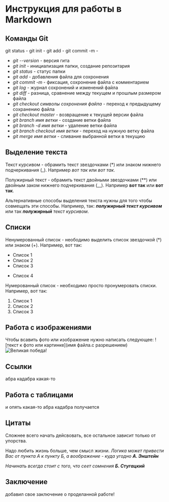 # Инструкция для работы в Markdown

## Команды Git

git status - 
git init - 
git add - 
git commit -m - 
+ *git --version* - версия гита
+ *git init* - инициализация папки, создание репозитария
+ *git status* - статус папки
+ *git add* - добавления файла для сохронения
+ *git commit -m* - фиксация, сохронение файла с комментарием
+ *git log* - журнал сохронений и изменений файла
+ *git diff* - разница, сравнение между текущем и прошлым размером файла
+ *git checkout символы сохронения файла* - переход к предыдущему сохранению файла
+ *git checkout master* - возвращение к текущей версии файла
+ *git branch имя ветки* - создание ветки файла
+ *git branch -d имя ветки* - удаление ветки файла
+ *git branch checkout имя ветки* - переход на нужную ветку файла
+ *git merge имя ветки* -  сливание выбранной ветки в текущию

## Выделение текста

Текст курсивом - обрамить текст звездочками (*) или знаком нижнего подчеркивания (_). Например *вот так* или _вот так_.

Полужирный текст - обрамить текст двойными звездочками (**) или двойным заком нижнего подчеркивания (__). Например **вот так** или __вот так__.

Альтернативные способы выделения текста нужны для того чтобы совмещать эти способы. Например, так: _**полужирный текст курсивом**_ или так _**полужирный** текст курсивом_.

## Списки


Ненумерованный список - неободимо выделить список звездочкой (*) или знаком (+). Например, вот так:
* Список 1
* Список 2
* Список 3
+ Список 4

Нумерованный список - необходимо просто пронумеровать списки. Например, вот так:
1. Список 1
2. Список 2
3. Список 3

## Работа с изображениями

Чтобы всавить фото или изображение нужно написать следующее: ![текст к фото или картинке](имя файла.с разрешением)
![Великая победа!](Pobeda.jpg)

## Ссылки

абра кадабра какая-то


## Работа с таблицами

и опять какая-то абра кадабра получается

## Цитаты

Сложнее всего начать дейсвовать, все остальное зависит только от упорства.

Надо любить жизнь больше, чем смысл жизни.
*Логика может привести Вас от пункта А к пункту Б, а воображение - куда угодно* _**А. Энштейн**_

*Начинать всегда стоит с того, что сеет сомнения* _**Б. Стугацкий**_

## Заключение

добавил свое заключение о проделанной работе!
